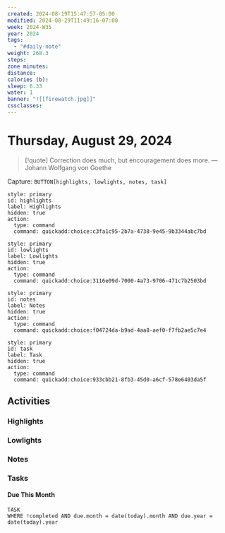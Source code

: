 ```yaml
---
created: 2024-08-19T15:47:57-05:00
modified: 2024-08-29T11:49:16-07:00
week: 2024-W35
year: 2024
tags:
  - "#daily-note"
weight: 268.3
steps: 
zone minutes: 
distance: 
calories (b): 
sleep: 6.33
water: 1
banner: "![[firewatch.jpg]]"
cssclasses: 
---
```

# Thursday, August 29, 2024

> [!quote] Correction does much, but encouragement does more.
> — Johann Wolfgang von Goethe

Capture: `BUTTON[highlights, lowlights, notes, task]`

```meta-bind-button
style: primary
id: highlights
label: Highlights
hidden: true
action:
  type: command
  command: quickadd:choice:c3fa1c95-2b7a-4738-9e45-9b3344abc7bd
```

```meta-bind-button
style: primary
id: lowlights
label: Lowlights
hidden: true
action:
  type: command
  command: quickadd:choice:3116e09d-7000-4a73-9706-471c7b2503bd
```

```meta-bind-button
style: primary
id: notes
label: Notes
hidden: true
action:
  type: command
  command: quickadd:choice:f04724da-b9ad-4aa8-aef0-f7fb2ae5c7e4
```

```meta-bind-button
style: primary
id: task
label: Task
hidden: true
action:
  type: command
  command: quickadd:choice:933cbb21-8fb3-45d0-a6cf-578e6403da5f
```

## Activities

### Highlights
 
### Lowlights

### Notes

### Tasks

#### Due This Month

```dataview
TASK
WHERE !completed AND due.month = date(today).month AND due.year = date(today).year
```